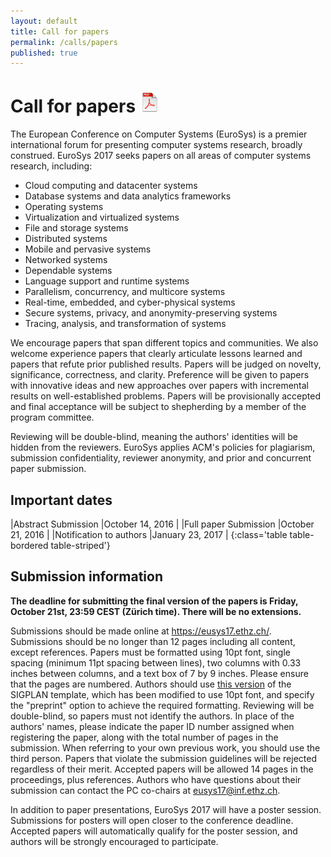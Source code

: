 ```yaml
---
layout: default
title: Call for papers
permalink: /calls/papers
published: true
---
```


# Call for papers <small><a href="/assets/data/Eurosys2017-CFP.pdf"><img src="/assets/img/pdf.png"/></a></small>

The European Conference on Computer Systems (EuroSys) is a premier international forum for presenting computer systems research, broadly construed. EuroSys 2017 seeks papers on all areas of computer systems research, including: 

*	Cloud computing and datacenter systems
*	Database systems and data analytics frameworks
*	Operating systems
*	Virtualization and virtualized systems
*	File and storage systems
*	Distributed systems
*	Mobile and pervasive systems
*	Networked systems
*	Dependable systems
*	Language support and runtime systems
*	Parallelism, concurrency, and multicore systems
*	Real-time, embedded, and cyber-physical systems
*	Secure systems, privacy, and anonymity-preserving systems
*	Tracing, analysis, and transformation of systems

We encourage papers that span different topics and communities.  We also welcome experience papers that clearly articulate lessons learned and papers that refute prior published results. Papers will be judged on novelty, significance, correctness, and clarity. Preference will be given to papers with innovative ideas and new approaches over papers with incremental results on well-established problems. Papers will be provisionally accepted and final acceptance will be subject to shepherding by a member of the program committee. 

Reviewing will be double-blind, meaning the authors' identities will be hidden from the reviewers. EuroSys applies ACM's policies for plagiarism, submission confidentiality, reviewer anonymity, and prior and concurrent paper submission.

## Important dates


|Abstract Submission				|October 14, 2016	|
|Full paper Submission				|October 21, 2016	|
|Notification to authors			|January 23, 2017	|
{:class='table table-bordered table-striped'}


## Submission information

**The deadline for submitting the final version of the papers is Friday, October 21st, 23:59 CEST (Zürich time). There will be no extensions.**

Submissions should be made online at <a href="https://eusys17.ethz.ch/" target="_blank">https://eusys17.ethz.ch/</a>. Submissions should be no longer than 12 pages including all content, except references. Papers must be formatted using 10pt font, single spacing (minimum 11pt spacing between lines), two columns with 0.33 inches between columns, and a text box of 7 by 9 inches. Please ensure that the pages are numbered. Authors should use [this version](http://eurosys16.doc.ic.ac.uk/calls/papers/sigplanconf-eurosys.cls) of the SIGPLAN template, which has been modified to use 10pt font, and specify the "preprint" option to achieve the required formatting. Reviewing will be double-blind, so papers must not identify the authors. In place of the authors' names, please indicate the paper ID number assigned when registering the paper, along with the total number of pages in the submission. When referring to your own previous work, you should use the third person. Papers that violate the submission guidelines will be rejected regardless of their merit. Accepted papers will be allowed 14 pages in the proceedings, plus references. Authors who have questions about their submission can contact the PC co-chairs at [eusys17@inf.ethz.ch](mailto:eusys17@inf.ethz.ch).


<!---
Full submission details will appear online on the conference Web site ([http://eurosys2017.org](http://eurosys2017.org)). 
---->

In addition to paper presentations, EuroSys 2017 will have a poster session. Submissions for posters will open closer to the conference deadline. Accepted papers will automatically qualify for the poster session, and authors will be strongly encouraged to participate.

<!---
Authors who are unsure whether or not their submissions might meet these guidelines, or with specific questions about the guidelines, are welcome to contact the program committee co-chairs, via [eusys17@inf.ethz.ch](mailto:eusys17@inf.ethz.ch).
--->


<!---
## Submission information

Submissions should be made online at <http://svr-hotcrp.cl.cam.ac.uk/hotcrp/eurosys2015/>. Submissions should be 14 pages including everything except the references. Additional pages can be used for references if required.

Reviewing will be double-blind, and so papers must not identify the authors. In place of the authors' names, please indicate the paper ID
number assigned when registering the paper, along with the total number of pages in the submission.

Papers must be formatted using a 10pt font, single spacing (minimum 11pt spacing between lines), two columns with 0.33 inches between columns, and a text box of 7 by 9 inches. Please ensure that the pages are numbered.  The ACM SIGPLAN style should achieve the required formatting if using the "10pt" and "preprint" options (<http://www.sigplan.org/authorinformation.htm>).

Papers that violate the submission guidelines will be rejected regardless of their merit. Accepted papers will be allowed 14 pages in the proceedings, plus references. At least one author of an accepted paper will be expected to travel to the conference to present it.
--->
